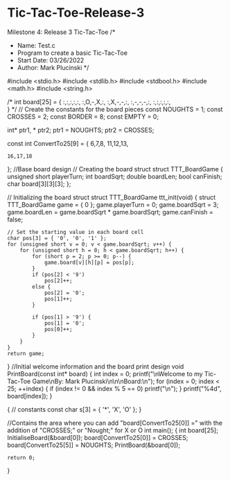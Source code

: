 # Tic-Tac-Toe-Release-3
Milestone 4: Release 3 Tic-Tac-Toe
/*
* Name: Test.c
* Program to create a basic Tic-Tac-Toe
* Start Date: 03/26/2022
* Author: Mark Plucinski
*/

#include <stdio.h>
#include <stdlib.h>
#include <stdbool.h>
#include <math.h>
#include <string.h>

/*
int board[25] = {
	:,:,:,:,:,
	:,O,-,X,:,
	:,X,-,-,:,
	:,-,-,-,:,
	:,:,:,:,:,	
}
	*/
// Create the constants for the board pieces
const NOUGHTS = 1;
const CROSSES = 2;
const BORDER = 8;
const EMPTY = 0;

int* ptr1, * ptr2;
ptr1 = NOUGHTS;
ptr2 = CROSSES;

const int ConvertTo25[9] = {
	6,7,8,
	11,12,13,

	16,17,18
};
//Base board design
// Creating the board struct
struct TTT_BoardGame {
	unsigned short playerTurn;
	int boardSqrt;
	double boardLen;
	bool canFinish;
	char board[3][3][3];
};

// Initializing the board struct
struct TTT_BoardGame ttt_init(void) {
	struct TTT_BoardGame game = { 0 };
	game.playerTurn = 0;
	game.boardSqrt = 3;
	game.boardLen = game.boardSqrt * game.boardSqrt;
	game.canFinish = false;

	// Set the starting value in each board cell
	char pos[3] = { '0', '0', '1' };
	for (unsigned short v = 0; v < game.boardSqrt; v++) {
		for (unsigned short h = 0; h < game.boardSqrt; h++) {
			for (short p = 2; p >= 0; p--) {
				game.board[v][h][p] = pos[p];
			}
			if (pos[2] < '9')
				pos[2]++;
			else {
				pos[2] = '0';
				pos[1]++;
			}

			if (pos[1] > '9') {
				pos[1] = '0';
				pos[0]++;
			}
		}
	}
	return game;
}
//Initial welcome information and the board print design
void PrintBoard(const int* board) {
	int index = 0;
	printf("\nWelcome to my Tic-Tac-Toe Game\nBy: Mark Plucinski\n\n\nBoard:\n");
	for (index = 0; index < 25; ++index) {
		if (index != 0 && index % 5 == 0) 
			printf("\n");
		}
		printf("%4d", board[index]);
	}


{
	// constants
	const char s[3] = { '*', 'X', 'O' };
}

//Contains the area where you can add "board[ConvertTo25[0]] =" with the addition of "CROSSES;" or "Nought;" for X or O
int main();
{
	int board[25];
	InitialiseBoard(&board[0]);
	board[ConvertTo25[0]] = CROSSES;
	board[ConvertTo25[5]] = NOUGHTS;
	PrintBoard(&board[0]);

	return 0;
}
